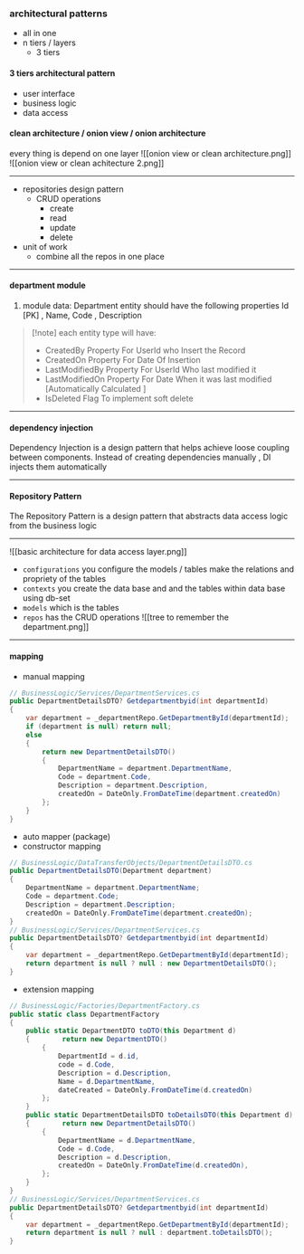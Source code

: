 ### architectural patterns
- all in one
- n tiers / layers
	- 3 tiers
#### 3 tiers architectural pattern
- user interface
- business logic
- data access
#### clean architecture / onion view / onion architecture
every thing is depend on one layer
![[onion view or clean architecture.png]]
![[onion view or clean achitecture 2.png]]

---
- repositories design pattern
	- CRUD operations
		- create
		- read
		- update
		- delete
- unit of work
	- combine all the repos in one place
---
#### department module
 1. module data:
Department entity should have the following properties Id [PK] , Name, Code , Description
>[!note] each entity type will have:
>- CreatedBy Property For UserId who Insert the Record
>- CreatedOn Property For Date Of Insertion
>- LastModifiedBy Property For UserId Who last modified it
>- LastModifiedOn Property For Date When it was last modified [Automatically Calculated ]
>- IsDeleted Flag To implement soft delete

---
#### dependency injection
Dependency Injection is a design pattern that helps achieve loose
coupling between components. Instead of creating dependencies manually ,
DI injects them automatically

----
#### Repository Pattern
The Repository Pattern is a design pattern that abstracts data access
logic from the business logic

---
![[basic architecture for data access layer.png]]
- `configurations` you configure the models / tables make the relations and propriety of the tables
- `contexts` you create the data base and and the tables within data base using db-set
- `models` which is the tables
- `repos` has the CRUD operations
![[tree to remember the department.png]]

---
#### mapping
- manual mapping
```cs
// BusinessLogic/Services/DepartmentServices.cs
public DepartmentDetailsDTO? Getdepartmentbyid(int departmentId)  
{  
    var department = _departmentRepo.GetDepartmentById(departmentId);  
    if (department is null) return null;  
    else  
    {  
        return new DepartmentDetailsDTO()  
        {  
            DepartmentName = department.DepartmentName,  
            Code = department.Code,  
            Description = department.Description,  
            createdOn = DateOnly.FromDateTime(department.createdOn)  
        };    
    }
}
```
- auto mapper (package)
- constructor mapping
```cs
// BusinessLogic/DataTransferObjects/DepartmentDetailsDTO.cs
public DepartmentDetailsDTO(Department department)  
{  
    DepartmentName = department.DepartmentName;  
    Code = department.Code;  
    Description = department.Description;  
    createdOn = DateOnly.FromDateTime(department.createdOn);  
}
// BusinessLogic/Services/DepartmentServices.cs
public DepartmentDetailsDTO? Getdepartmentbyid(int departmentId)  
{  
    var department = _departmentRepo.GetDepartmentById(departmentId);  
    return department is null ? null : new DepartmentDetailsDTO();  
}
```
- extension mapping
```cs
// BusinessLogic/Factories/DepartmentFactory.cs
public static class DepartmentFactory  
{  
    public static DepartmentDTO toDTO(this Department d)  
    {        return new DepartmentDTO()  
        {  
            DepartmentId = d.id,  
            code = d.Code,  
            Description = d.Description,  
            Name = d.DepartmentName,  
            dateCreated = DateOnly.FromDateTime(d.createdOn)  
        };    
    }  
    public static DepartmentDetailsDTO toDetailsDTO(this Department d)  
    {        return new DepartmentDetailsDTO()  
        {  
            DepartmentName = d.DepartmentName,  
            Code = d.Code,  
            Description = d.Description,  
            createdOn = DateOnly.FromDateTime(d.createdOn),  
        };  
    }
}
// BusinessLogic/Services/DepartmentServices.cs
public DepartmentDetailsDTO? Getdepartmentbyid(int departmentId)  
{  
    var department = _departmentRepo.GetDepartmentById(departmentId);  
    return department is null ? null : department.toDetailsDTO();  
}
```